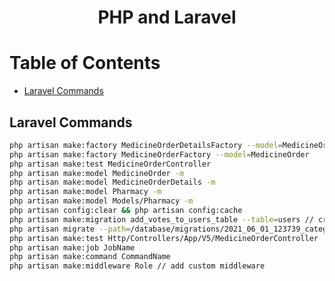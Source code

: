 <div align="center">
  <h1>PHP and Laravel</h1>
</div>

# Table of Contents

- [Laravel Commands](#laravel-commands)

## Laravel Commands

```sh
php artisan make:factory MedicineOrderDetailsFactory --model=MedicineOrderDetails
php artisan make:factory MedicineOrderFactory --model=MedicineOrder
php artisan make:test MedicineOrderController
php artisan make:model MedicineOrder -m
php artisan make:model MedicineOrderDetails -m
php artisan make:model Pharmacy -m
php artisan make:model Models/Pharmacy -m
php artisan config:clear && php artisan config:cache
php artisan make:migration add_votes_to_users_table --table=users // create migration to specific table
php artisan migrate --path=/database/migrations/2021_06_01_123739_category_name.php // run specific migration
php artisan make:test Http/Controllers/App/V5/MedicineOrderController
php artisan make:job JobName
php artisan make:command CommandName
php artisan make:middleware Role // add custom middleware
```
